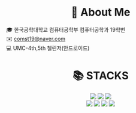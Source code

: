 <div align=center><h1>📰 About Me</h1></div>

🎓 한국공학대학교 컴퓨터공학부 컴퓨터공학과 19학번<br>
✉️ <comst19@naver.com> <br>
💻 UMC-4th,5th 첼린저(안드로이드)


<div align=center><h1>📚 STACKS</h1></div>


<div align=center> 
  <img src="https://img.shields.io/badge/java-FFA500?style=for-the-badge&logo=java&logoColor=white">
  <img src="https://img.shields.io/badge/c++-00599C?style=for-the-badge&logo=c%2B%2B&logoColor=white">
  <img src="https://img.shields.io/badge/python-3776AB?style=for-the-badge&logo=python&logoColor=white"> 
  <br>
  
  
  <img src="https://img.shields.io/badge/Kotlin-50BCDF?style=for-the-badge&logo=Kotlin&logoColor=white"/>
  <img src="https://img.shields.io/badge/firebase-FFCA28?style=for-the-badge&logo=firebase&logoColor=white">
  <img src="https://img.shields.io/badge/github-181717?style=for-the-badge&logo=github&logoColor=white">
  <img src="https://img.shields.io/badge/git-F05032?style=for-the-badge&logo=git&logoColor=white">
  <br>

  
  
  </div>
